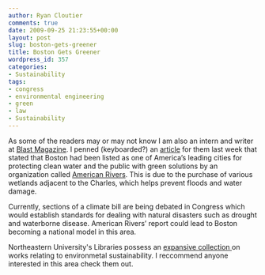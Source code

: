 ```yaml
---
author: Ryan Cloutier
comments: true
date: 2009-09-25 21:23:55+00:00
layout: post
slug: boston-gets-greener
title: Boston Gets Greener
wordpress_id: 357
categories:
- Sustainability
tags:
- congress
- environmental engineering
- green
- law
- Sustainability
---
```


As some of the readers may or may not know I am also an intern and writer at [Blast Magazine](http://blastmagazine.com/). I penned (keyboarded?) an [article](http://blastmagazine.com/the-magazine/technology/2009/09/boston-is-one-of-the-greenest-water-protecting-cities/) for them last week that stated that Boston had been listed as one of America’s leading cities for protecting clean water and the public with green solutions by an organization called [American Rivers](http://www.americanrivers.org/). This is due to the purchase of various wetlands adjacent to the Charles, which helps prevent floods and water damage.




Currently, sections of a climate bill are being debated in Congress which would establish standards for dealing with natural disasters such as drought and waterborne disease. American Rivers’ report could lead to Boston becoming a national model in this area.




Northeastern University's Libraries possess an [expansive collection ](http://nucat.lib.neu.edu/search~S13/X?SEARCH=(Environment)+and+(Sustainability)&searchscope=13&SORT=D)on works relating to environmetal sustainability. I reccommend anyone interested in this area check them out.




 
